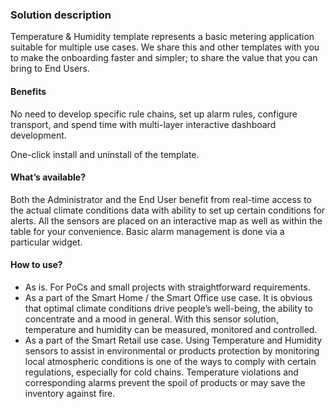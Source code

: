 ### Solution description

Temperature & Humidity template represents a basic metering application suitable for multiple use cases. 
We share this and other templates with you to make the onboarding faster and simpler; to share the value that you can bring to End Users.

#### Benefits

No need to develop specific rule chains, set up alarm rules, configure transport, and spend time with multi-layer interactive dashboard development.

One-click install and uninstall of the template.

#### What’s available?

Both the Administrator and the End User benefit from real-time access to the actual climate conditions data with ability to set up certain conditions for alerts. All the sensors are placed on an interactive map as well as within the table for your convenience. Basic alarm management is done via a particular widget.   

#### How to use?

- As is. For PoCs and small projects with straightforward requirements.
- As a part of the Smart Home / the Smart Office use case. It is obvious that optimal climate conditions drive people’s well-being, the ability to concentrate and a mood in general. With this sensor solution, temperature and humidity can be measured, monitored and controlled.
- As a part of the Smart Retail use case. Using Temperature and Humidity sensors to assist in environmental or products protection by monitoring local atmospheric conditions is one of the ways to comply with certain regulations, especially for cold chains. Temperature violations and corresponding alarms prevent the spoil of products or may save the inventory against fire. 